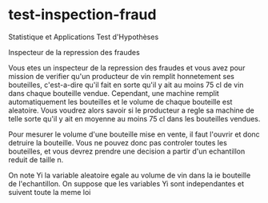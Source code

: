 # test-inspection-fraud
Statistique et Applications 
Test d'Hypothèses

Inspecteur de la repression des fraudes 

Vous etes un inspecteur de la repression des fraudes et vous avez pour mission de verifier qu'un producteur de vin remplit honnetement ses bouteilles, c'est-a-dire qu'il fait en sorte qu'il y ait au moins 75 cl de vin dans chaque bouteille vendue. Cependant, une machine remplit automatiquement les bouteilles et le volume de chaque bouteille est aleatoire. Vous voudrez alors savoir si le producteur a regle sa machine de telle sorte qu'il y ait en moyenne au moins 75 cl dans les bouteilles vendues.

Pour mesurer le volume d'une bouteille mise en vente, il faut l'ouvrir et donc detruire la bouteille. Vous ne pouvez donc pas controler toutes les bouteilles, et vous devrez prendre une decision a partir d'un echantillon reduit de taille n.

On note Yi la variable aleatoire egale au volume de vin dans la ie bouteille de l'echantillon.
On suppose que les variables Yi sont independantes et suivent toute la meme loi
